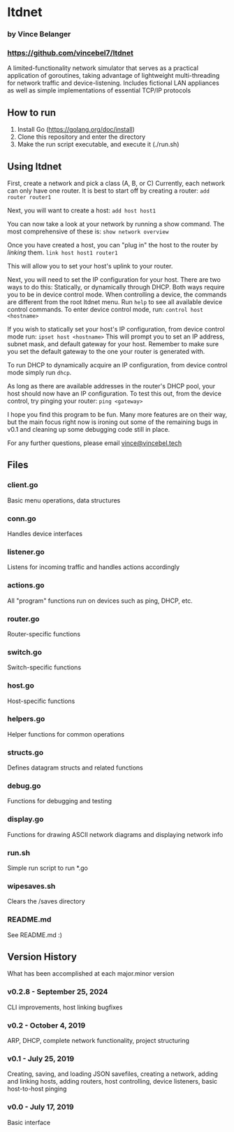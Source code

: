 # ltdnet
### by Vince Belanger
### https://github.com/vincebel7/ltdnet


A limited-functionality network simulator that serves as a practical application of goroutines, taking advantage of lightweight multi-threading for network traffic and device-listening.
Includes fictional LAN appliances as well as simple implementations of essential TCP/IP protocols

## How to run
1. Install Go (https://golang.org/doc/install)
2. Clone this repository and enter the directory
3. Make the run script executable, and execute it (./run.sh)

## Using ltdnet
First, create a network and pick a class (A, B, or C)
Currently, each network can only have one router. It is best to start off by creating a router:
`add router router1`

Next, you will want to create a host:
`add host host1`

You can now take a look at your network by running a show command. The most comprehensive of these is:
`show network overview`

Once you have created a host, you can "plug in" the host to the router by *linking* them.
`link host host1 router1`

This will allow you to set your host's uplink to your router.

Next, you will need to set the IP configuration for your host. There are two ways to do this: Statically, or dynamically through DHCP. Both ways require you to be in device control mode.
When controlling a device, the commands are different from the root ltdnet menu. Run `help` to see all available device control commands.
To enter device control mode, run:
`control host <hostname>`

If you wish to statically set your host's IP configuration, from device control mode run:
`ipset host <hostname>`
This will prompt you to set an IP address, subnet mask, and default gateway for your host. Remember to make sure you set the default gateway to the one your router is generated with.

To run DHCP to dynamically acquire an IP configuration, from device control mode simply run `dhcp`.

As long as there are available addresses in the router's DHCP pool, your host should now have an IP configuration. To test this out, from the device control, try pinging your router:
`ping <gateway>`

I hope you find this program to be fun. Many more features are on their way, but the main focus right now is ironing out some of the remaining bugs in v0.1 and cleaning up some debugging code still in place.

For any further questions, please email vince@vincebel.tech

## Files

### client.go
Basic menu operations, data structures

### conn.go
Handles device interfaces

### listener.go
Listens for incoming traffic and handles actions accordingly

### actions.go
All "program" functions run on devices such as ping, DHCP, etc.

### router.go
Router-specific functions

### switch.go
Switch-specific functions

### host.go
Host-specific functions

### helpers.go
Helper functions for common operations

### structs.go
Defines datagram structs and related functions

### debug.go
Functions for debugging and testing

### display.go
Functions for drawing ASCII network diagrams and displaying network info

### run.sh
Simple run script to run *.go

### wipesaves.sh
Clears the /saves directory

### README.md
See README.md :)

## Version History
What has been accomplished at each major.minor version


### v0.2.8 - September 25, 2024
CLI improvements, host linking bugfixes

### v0.2 - October 4, 2019
ARP, DHCP, complete network functionality, project structuring

### v0.1 - July 25, 2019
Creating, saving, and loading JSON savefiles, creating a network, adding and linking hosts, adding routers, host controlling, device listeners, basic host-to-host pinging

### v0.0 - July 17, 2019
Basic interface

